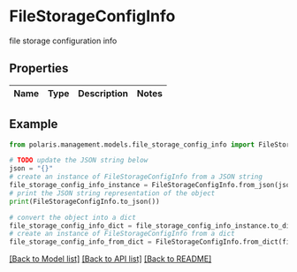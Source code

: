 <!--

 Licensed to the Apache Software Foundation (ASF) under one
 or more contributor license agreements.  See the NOTICE file
 distributed with this work for additional information
 regarding copyright ownership.  The ASF licenses this file
 to you under the Apache License, Version 2.0 (the
 "License"); you may not use this file except in compliance
 with the License.  You may obtain a copy of the License at

   http://www.apache.org/licenses/LICENSE-2.0

 Unless required by applicable law or agreed to in writing,
 software distributed under the License is distributed on an
 "AS IS" BASIS, WITHOUT WARRANTIES OR CONDITIONS OF ANY
 KIND, either express or implied.  See the License for the
 specific language governing permissions and limitations
 under the License.

-->
# FileStorageConfigInfo

file storage configuration info

## Properties

Name | Type | Description | Notes
------------ | ------------- | ------------- | -------------

## Example

```python
from polaris.management.models.file_storage_config_info import FileStorageConfigInfo

# TODO update the JSON string below
json = "{}"
# create an instance of FileStorageConfigInfo from a JSON string
file_storage_config_info_instance = FileStorageConfigInfo.from_json(json)
# print the JSON string representation of the object
print(FileStorageConfigInfo.to_json())

# convert the object into a dict
file_storage_config_info_dict = file_storage_config_info_instance.to_dict()
# create an instance of FileStorageConfigInfo from a dict
file_storage_config_info_from_dict = FileStorageConfigInfo.from_dict(file_storage_config_info_dict)
```
[[Back to Model list]](../README.md#documentation-for-models) [[Back to API list]](../README.md#documentation-for-api-endpoints) [[Back to README]](../README.md)


